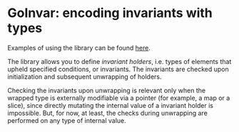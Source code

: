 # GoInvar: encoding invariants with types

Examples of using the library can be found [here](https://github.com/m-ocean-it/GoInvarCollection).

The library allows you to define *invariant holders*, i.e. types of elements that upheld specified conditions, or invariants. The invariants are checked upon initialization and subsequent unwrapping of holders.

Checking the invariants upon unwrapping is relevant only when the wrapped type is externally modifiable via a pointer (for example, a map or a slice), since directly mutating the internal value of a invariant holder is impossible. But, for now, at least, the checks during unwrapping are performed on any type of internal value.